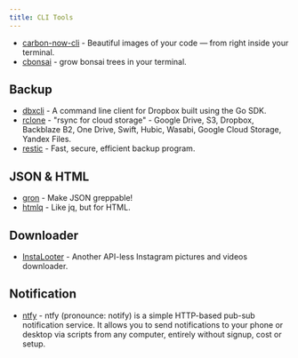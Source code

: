 ```yaml
---
title: CLI Tools
---
```


- [carbon-now-cli](https://github.com/mixn/carbon-now-cli) - Beautiful images of your code — from right inside your terminal.
- [cbonsai](https://gitlab.com/jallbrit/cbonsai) - grow bonsai trees in your terminal.

## Backup

- [dbxcli](https://github.com/dropbox/dbxcli) - A command line client for Dropbox built using the Go SDK.
- [rclone](https://github.com/rclone/rclone) - "rsync for cloud storage" - Google Drive, S3, Dropbox, Backblaze B2, One Drive, Swift, Hubic, Wasabi, Google Cloud Storage, Yandex Files.
- [restic](https://github.com/restic/restic) - Fast, secure, efficient backup program.

## JSON & HTML

- [gron](https://github.com/tomnomnom/gron) - Make JSON greppable!
- [htmlq](https://github.com/mgdm/htmlq) - Like jq, but for HTML.

## Downloader

- [InstaLooter](https://github.com/althonos/InstaLooter) - Another API-less Instagram pictures and videos downloader.

## Notification

- [ntfy](https://ntfy.sh/) - ntfy (pronounce: notify) is a simple HTTP-based pub-sub notification service. It allows you to send notifications to your phone or desktop via scripts from any computer, entirely without signup, cost or setup.
